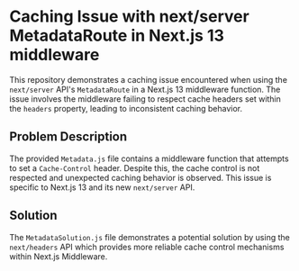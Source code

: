 # Caching Issue with next/server MetadataRoute in Next.js 13 middleware

This repository demonstrates a caching issue encountered when using the `next/server` API's `MetadataRoute` in a Next.js 13 middleware function.  The issue involves the middleware failing to respect cache headers set within the `headers` property, leading to inconsistent caching behavior.

## Problem Description
The provided `Metadata.js` file contains a middleware function that attempts to set a `Cache-Control` header. Despite this, the cache control is not respected and unexpected caching behavior is observed. This issue is specific to Next.js 13 and its new `next/server` API.

## Solution
The `MetadataSolution.js` file demonstrates a potential solution by using the `next/headers` API which provides more reliable cache control mechanisms within Next.js Middleware.